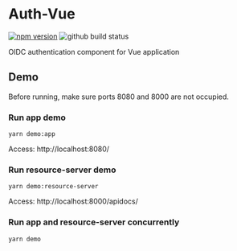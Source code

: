 [Tiwater Auth Vue]: https://github.com/tiwater/auth-vue
[vue-router]: https://router.vuejs.org/en/essentials/getting-started.html
[globalProperties]: https://v3.vuejs.org/api/application-config.html#globalproperties
[Vue Plugin]: https://v3.vuejs.org/guide/plugins.html

# Auth-Vue
[![npm version](https://img.shields.io/npm/v/auth-vue.svg?style=flat-square)](https://www.npmjs.com/package/auth-vue)
![github build status](https://github.com/tiwater/auth-vue/actions/workflows/main.yml/badge.svg)

OIDC authentication component for Vue application

## Demo

Before running, make sure ports 8080 and 8000 are not occupied.

### Run app demo

```
yarn demo:app
```

  Access: http://localhost:8080/

### Run resource-server demo

```
yarn demo:resource-server
```

  Access: http://localhost:8000/apidocs/

### Run app and resource-server concurrently

```
yarn demo
```